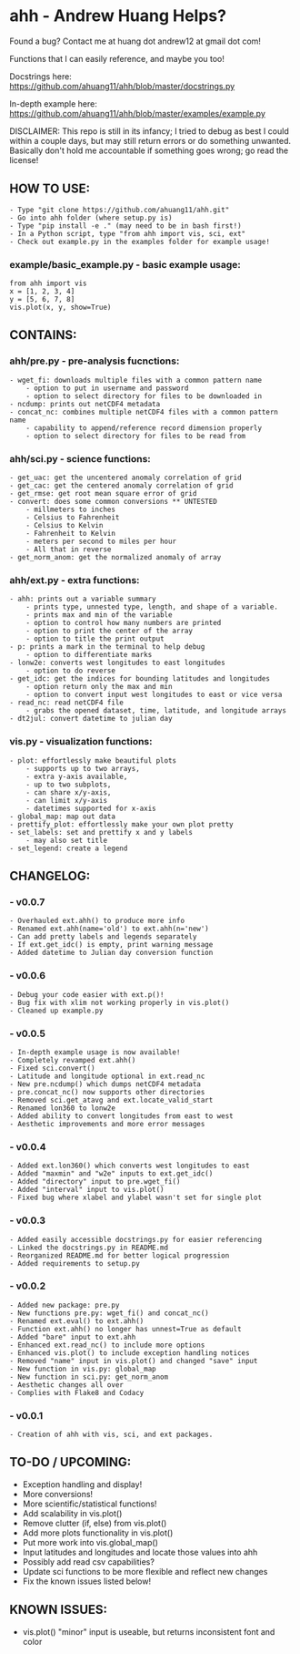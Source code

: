 # ahh - Andrew Huang Helps?
Found a bug? Contact me at huang dot andrew12 at gmail dot com!

Functions that I can easily reference, and maybe you too!

Docstrings here: https://github.com/ahuang11/ahh/blob/master/docstrings.py

In-depth example here: https://github.com/ahuang11/ahh/blob/master/examples/example.py

DISCLAIMER: This repo is still in its infancy; I tried to debug as best I could
within a couple days, but may still return  errors or do something unwanted.
Basically don't hold me accountable if something goes wrong; go read the license!

## HOW TO USE:
    - Type "git clone https://github.com/ahuang11/ahh.git"
    - Go into ahh folder (where setup.py is)
    - Type "pip install -e ." (may need to be in bash first!)
    - In a Python script, type "from ahh import vis, sci, ext"
    - Check out example.py in the examples folder for example usage!

### example/basic_example.py - basic example usage:
    from ahh import vis
    x = [1, 2, 3, 4]
    y = [5, 6, 7, 8]
    vis.plot(x, y, show=True)

## CONTAINS:

### ahh/pre.py - pre-analysis fucnctions:
    - wget_fi: downloads multiple files with a common pattern name
        - option to put in username and password
        - option to select directory for files to be downloaded in
    - ncdump: prints out netCDF4 metadata
    - concat_nc: combines multiple netCDF4 files with a common pattern name
        - capability to append/reference record dimension properly
        - option to select directory for files to be read from
### ahh/sci.py - science functions:
    - get_uac: get the uncentered anomaly correlation of grid
    - get_cac: get the centered anomaly correlation of grid
    - get_rmse: get root mean square error of grid
    - convert: does some common conversions ** UNTESTED
        - millmeters to inches
        - Celsius to Fahrenheit
        - Celsius to Kelvin
        - Fahrenheit to Kelvin
        - meters per second to miles per hour
        - All that in reverse
    - get_norm_anom: get the normalized anomaly of array

### ahh/ext.py - extra functions:
    - ahh: prints out a variable summary
        - prints type, unnested type, length, and shape of a variable.
        - prints max and min of the variable
        - option to control how many numbers are printed
        - option to print the center of the array
        - option to title the print output
    - p: prints a mark in the terminal to help debug
        - option to differentiate marks
    - lonw2e: converts west longitudes to east longitudes
        - option to do reverse
    - get_idc: get the indices for bounding latitudes and longitudes
        - option return only the max and min
        - option to convert input west longitudes to east or vice versa
    - read_nc: read netCDF4 file
        - grabs the opened dataset, time, latitude, and longitude arrays
    - dt2jul: convert datetime to julian day

### vis.py - visualization functions:
    - plot: effortlessly make beautiful plots
        - supports up to two arrays,
        - extra y-axis available,
        - up to two subplots,
        - can share x/y-axis,
        - can limit x/y-axis
        - datetimes supported for x-axis
    - global_map: map out data
    - prettify_plot: effortlessly make your own plot pretty
    - set_labels: set and prettify x and y labels
        - may also set title
    - set_legend: create a legend

## CHANGELOG:
### - v0.0.7
    - Overhauled ext.ahh() to produce more info
    - Renamed ext.ahh(name='old') to ext.ahh(n='new')
    - Can add pretty labels and legends separately
    - If ext.get_idc() is empty, print warning message
    - Added datetime to Julian day conversion function
### - v0.0.6
    - Debug your code easier with ext.p()!
    - Bug fix with xlim not working properly in vis.plot()
    - Cleaned up example.py
### - v0.0.5
    - In-depth example usage is now available!
    - Completely revamped ext.ahh()
    - Fixed sci.convert()
    - Latitude and longitude optional in ext.read_nc
    - New pre.ncdump() which dumps netCDF4 metadata
    - pre.concat_nc() now supports other directories
    - Removed sci.get_atavg and ext.locate_valid_start
    - Renamed lon360 to lonw2e
    - Added ability to convert longitudes from east to west
    - Aesthetic improvements and more error messages
### - v0.0.4
    - Added ext.lon360() which converts west longitudes to east
    - Added "maxmin" and "w2e" inputs to ext.get_idc()
    - Added "directory" input to pre.wget_fi()
    - Added "interval" input to vis.plot()
    - Fixed bug where xlabel and ylabel wasn't set for single plot
### - v0.0.3
    - Added easily accessible docstrings.py for easier referencing
    - Linked the docstrings.py in README.md
    - Reorganized README.md for better logical progression
    - Added requirements to setup.py
### - v0.0.2
    - Added new package: pre.py
    - New functions pre.py: wget_fi() and concat_nc()
    - Renamed ext.eval() to ext.ahh()
    - Function ext.ahh() no longer has unnest=True as default
    - Added "bare" input to ext.ahh
    - Enhanced ext.read_nc() to include more options
    - Enhanced vis.plot() to include exception handling notices
    - Removed "name" input in vis.plot() and changed "save" input
    - New function in vis.py: global_map
    - New function in sci.py: get_norm_anom
    - Aesthetic changes all over
    - Complies with Flake8 and Codacy
### - v0.0.1
    - Creation of ahh with vis, sci, and ext packages.

## TO-DO / UPCOMING:
- Exception handling and display!
- More conversions!
- More scientific/statistical functions!
- Add scalability in vis.plot()
- Remove clutter (if, else) from vis.plot()
- Add more plots functionality in vis.plot()
- Put more work into vis.global_map()
- Input latitudes and longitudes and locate those values into ahh
- Possibly add read csv capabilities?
- Update sci functions to be more flexible and reflect new changes
- Fix the known issues listed below!

## KNOWN ISSUES:
- vis.plot() "minor" input is useable, but returns inconsistent font and color